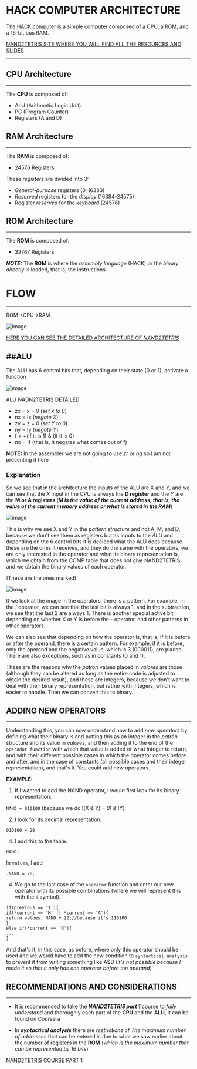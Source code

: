 # HACK COMPUTER ARCHITECTURE
The HACK computer is a simple computer composed of a CPU, a ROM, and a 16-bit bus RAM.

[NAND2TETRIS SITE WHERE YOU WILL FIND ALL THE RESOURCES AND SLIDES](https://www.nand2tetris.org/course)

-------------------------------------------------------
## CPU Architecture

-------------------------------------------------------
The **CPU** is composed of:
* ALU (Arithmetic Logic Unit)
* PC (Program Counter)
* Registers (A and D)

## RAM Architecture

-------------------------------------------------------
The **RAM** is composed of:
* 24576 Registers

These *registers* are divided into 3:
* *General-purpose* registers (0-16383)
* *Reserved* registers for the *display* (16384-24575)
* Register *reserved* for the *keyboard* (24576)

## ROM Architecture

-------------------------------------------------------
The **ROM** is composed of:
* 32767 Registers

***NOTE:*** The **ROM** is where the *assembly language* (HACK) or the *binary directly* is loaded, that is, the instructions
# FLOW

-------------------------------------------------------
ROM->CPU->RAM

![image](https://github.com/user-attachments/assets/1b1d242e-1812-4baa-af41-4f233b039d01)

[HERE YOU CAN SEE THE DETAILED ARCHITECTURE OF *NAND2TETRIS*](https://drive.google.com/file/d/1Z_fxYmmRNXTkAzmZ6YMoX9NXZIRVCKiw/view)

##ALU
----------------------------------------------------
The ALU has 6 control bits that, depending on their state (0 or 1), activate a function

![image](https://github.com/user-attachments/assets/8dd81865-69c0-42df-952f-d8495d953836)

[ALU NADN2TETRIS DETAILED](https://drive.google.com/file/d/1ie9s3GjM2TrvL7PrEZJ00gEwezgNLOBm/view)

* zx = x = 0 (*set x to 0*)
* nx = !x (*negate X*)
* zy = z = 0 (*set Y to 0*)
* ny = !y ​​(*negate Y*)
* f = +(if it is 1) & (if it is 0)
* no = !f (that is, it negates what comes out of f)

**NOTE:** In the assembler we are not going to use *zr* or *ng* so I am not presenting it here

### Explanation
So we see that in the architecture the inputs of the ALU are X and Y, and we can see that the *X* input in the CPU is always the **D register** and the *Y* are the **M or A registers** (***M is the value of the current address, that is, the value of the current memory address or what is stored in the RAM***)

![image](https://github.com/user-attachments/assets/4e0670ad-81f7-4904-a1a7-623acfb09157)

This is why we see X and Y in the *pattern structure* and not A, M, and D, because we don't see them as registers but as inputs to the *ALU* and depending on the 6 control bits it is decided what the ALU does because these are the ones it receives, and they do the same with the operators, we are only interested in the operator and what its binary representation is, which we obtain from the COMP table that does not give NAND2TETRIS, and we obtain the binary values ​​of each operator.

(These are the ones marked)

![image](https://github.com/user-attachments/assets/e87e0a3a-3e17-40aa-a614-13cda23bbaae)

If we look at the image in the operators, there is a pattern. For example, in the *!* operator, we can see that the last bit is always 1, and in the subtraction, we see that the last 2 are always 1. There is another special active bit depending on whether X or Y is before the **-** operator, and other patterns in other operators.

We can also see that depending on how the operator is, that is, if it is before or after the operand, there is a certain pattern. For example, if it is before, only the operand and the negative value, which is 3 (000011), are placed. There are also exceptions, such as in constants (0 and 1).

These are the reasons why the *patrón* values ​​placed in *valores* are those (although they can be altered as long as the entire code is adjusted to obtain the desired result), and these are integers, because we don't want to deal with their binary representation, but rather with integers, which is easier to handle. Then we can convert this to binary.

## ADDING NEW OPERATORS

--------------------------------------------------------------
Understanding this, you can now understand how to add *new operators* by defining what their binary is and putting this as an integer in the *patrón* structure and its value in *valores*, and then adding it to the end of the `operador function` with which that value is added or what integer to return, and with their different possible cases in which the operator comes before and after, and in the case of constants (all possible cases and their integer representation), and that's it. You could add new operators.

**EXAMPLE:**

1. If I wanted to add the NAND operator, I would first look for its binary representation:

`NAND = 010100` (because we do !(X & Y) = !X & !Y)

2. I look for its decimal representation:

`010100 = 20`

4. I add this to the table:

`NAND;`

In `values`, I add

`.NAND = 20;`

4. We go to the last case of the `operator` function and enter our new operator with its possible combinations (where we will represent this with the `$` symbol).

~~~
if(previous == '$'){
if(*current == 'M' || *current == 'A'){
return values. NAND + 22;//because it's 110100
}
else if(*current == 'D'){
...
}
~~~
And that's it, in this case, as before, where only this operator should be used and we would have to add the new condition to `syntactical analysis` to prevent it from writing something like A$D (*it's not possible because I made it so that it only has one operator before the operand*)

## RECOMMENDATIONS AND CONSIDERATIONS

------------------------------------------------------------

* It is recommended to take the ***NAND2TETRIS part 1*** course to *fully understand* and thoroughly each part of the **CPU** and the **ALU**, it can be found on Coursera

* In ***syntactical analysis*** there are *restrictions of The maximum number of addresses* that can be entered is due to what we saw earlier about the number of registers in the **ROM** (*which is the maximum number that can be represented by 16 bits*)

[NAND2TETRIS COURSE PART 1](https://www.coursera.org/learn/build-a-computer)
